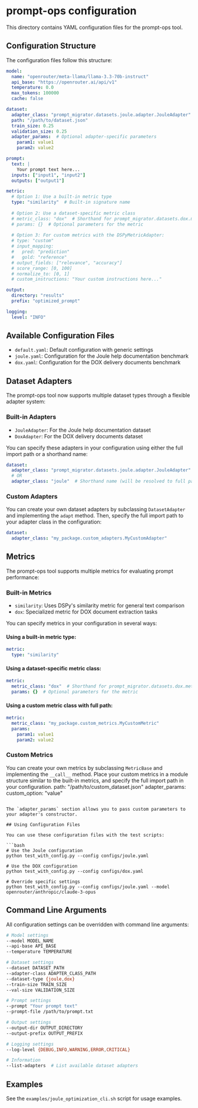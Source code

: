 # prompt-ops configuration

This directory contains YAML configuration files for the prompt-ops tool.

## Configuration Structure

The configuration files follow this structure:

```yaml
model:
  name: "openrouter/meta-llama/llama-3.3-70b-instruct"
  api_base: "https://openrouter.ai/api/v1"
  temperature: 0.0
  max_tokens: 100000
  cache: false

dataset:
  adapter_class: "prompt_migrator.datasets.joule.adapter.JouleAdapter"  # Full import path to adapter class
  path: "/path/to/dataset.json"
  train_size: 0.25
  validation_size: 0.25
  adapter_params:  # Optional adapter-specific parameters
    param1: value1
    param2: value2

prompt:
  text: |
    Your prompt text here...
  inputs: ["input1", "input2"]
  outputs: ["output1"]

metric:
  # Option 1: Use a built-in metric type
  type: "similarity"  # Built-in signature name
  
  # Option 2: Use a dataset-specific metric class
  # metric_class: "dox"  # Shorthand for prompt_migrator.datasets.dox.metric.DoxMetric
  # params: {}  # Optional parameters for the metric
  
  # Option 3: For custom metrics with the DSPyMetricAdapter:
  # type: "custom"
  # input_mapping:
  #   pred: "prediction"
  #   gold: "reference"
  # output_fields: ["relevance", "accuracy"]
  # score_range: [0, 100]
  # normalize_to: [0, 1]
  # custom_instructions: "Your custom instructions here..."

output:
  directory: "results"
  prefix: "optimized_prompt"

logging:
  level: "INFO"
```

## Available Configuration Files

- `default.yaml`: Default configuration with generic settings
- `joule.yaml`: Configuration for the Joule help documentation benchmark
- `dox.yaml`: Configuration for the DOX delivery documents benchmark

## Dataset Adapters

The prompt-ops tool now supports multiple dataset types through a flexible adapter system:

### Built-in Adapters

- `JouleAdapter`: For the Joule help documentation dataset
- `DoxAdapter`: For the DOX delivery documents dataset

You can specify these adapters in your configuration using either the full import path or a shorthand name:

```yaml
dataset:
  adapter_class: "prompt_migrator.datasets.joule.adapter.JouleAdapter"  # Full import path
  # OR
  adapter_class: "joule"  # Shorthand name (will be resolved to full path)
```

### Custom Adapters

You can create your own dataset adapters by subclassing `DatasetAdapter` and implementing the `adapt` method. Then, specify the full import path to your adapter class in the configuration:

```yaml
dataset:
  adapter_class: "my_package.custom_adapters.MyCustomAdapter"
```

## Metrics

The prompt-ops tool supports multiple metrics for evaluating prompt performance:

### Built-in Metrics

- `similarity`: Uses DSPy's similarity metric for general text comparison
- `dox`: Specialized metric for DOX document extraction tasks

You can specify metrics in your configuration in several ways:

#### Using a built-in metric type:

```yaml
metric:
  type: "similarity"
```

#### Using a dataset-specific metric class:

```yaml
metric:
  metric_class: "dox"  # Shorthand for prompt_migrator.datasets.dox.metric.DoxMetric
  params: {}  # Optional parameters for the metric
```

#### Using a custom metric class with full path:

```yaml
metric:
  metric_class: "my_package.custom_metrics.MyCustomMetric"
  params:
    param1: value1
    param2: value2
```

### Custom Metrics

You can create your own metrics by subclassing `MetricBase` and implementing the `__call__` method. Place your custom metrics in a module structure similar to the built-in metrics, and specify the full import path in your configuration.
  path: "/path/to/custom_dataset.json"
  adapter_params:
    custom_option: "value"
```

The `adapter_params` section allows you to pass custom parameters to your adapter's constructor.

## Using Configuration Files

You can use these configuration files with the test scripts:

```bash
# Use the Joule configuration
python test_with_config.py --config configs/joule.yaml

# Use the DOX configuration
python test_with_config.py --config configs/dox.yaml

# Override specific settings
python test_with_config.py --config configs/joule.yaml --model openrouter/anthropic/claude-3-opus
```

## Command Line Arguments

All configuration settings can be overridden with command line arguments:

```bash
# Model settings
--model MODEL_NAME
--api-base API_BASE
--temperature TEMPERATURE

# Dataset settings
--dataset DATASET_PATH
--adapter-class ADAPTER_CLASS_PATH
--dataset-type {joule,dox}
--train-size TRAIN_SIZE
--val-size VALIDATION_SIZE

# Prompt settings
--prompt "Your prompt text"
--prompt-file /path/to/prompt.txt

# Output settings
--output-dir OUTPUT_DIRECTORY
--output-prefix OUTPUT_PREFIX

# Logging settings
--log-level {DEBUG,INFO,WARNING,ERROR,CRITICAL}

# Information
--list-adapters  # List available dataset adapters
```

## Examples

See the `examples/joule_optimization_cli.sh` script for usage examples.
